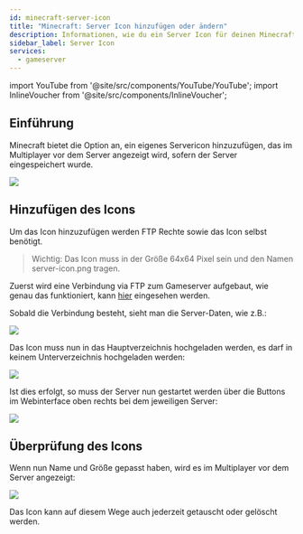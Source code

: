 ```yaml
---
id: minecraft-server-icon
title: "Minecraft: Server Icon hinzufügen oder ändern"
description: Informationen, wie du ein Server Icon für deinen Minecraft Server von ZAP-Hosting hinzufügen oder ändern kannst - ZAP-Hosting.com Dokumentation
sidebar_label: Server Icon
services:
  - gameserver
---
```


import YouTube from '@site/src/components/YouTube/YouTube';
import InlineVoucher from '@site/src/components/InlineVoucher';

## Einführung
Minecraft bietet die Option an, ein eigenes Servericon hinzuzufügen, das im Multiplayer vor dem Server angezeigt wird, sofern der Server eingespeichert wurde.

![](https://screensaver01.zap-hosting.com/index.php/s/zFQLZmRrLWrKN7r/preview)

<YouTube videoId="m5mpKcd9Ur0" title="How to change the ICON on your Minecraft Server " description="Hast du das Gefühl, dass du etwas besser verstehst, wenn du es in Aktion siehst? Wir haben etwas für dich! Tauche ab in unser Video, welches alles für dich zusammenfasst. Egal, ob du es eilig hast oder einfach nur Informationen auf möglichst verständliche Art und Weise aufnehmen möchtest!"/>

<InlineVoucher />

## Hinzufügen des Icons 

Um das Icon hinzuzufügen werden FTP Rechte sowie das Icon selbst benötigt. 

>Wichtig: Das Icon muss in der Größe 64x64 Pixel sein und den Namen server-icon.png tragen. 

Zuerst wird eine Verbindung via FTP zum Gameserver aufgebaut, wie genau das funktioniert, kann [hier](gameserver-ftpaccess.md) eingesehen werden. 

Sobald die Verbindung besteht, sieht man die Server-Daten, wie z.B.: 

![](https://screensaver01.zap-hosting.com/index.php/s/qBtbpR2ELZeRZPx/preview)

Das Icon muss nun in das Hauptverzeichnis hochgeladen werden, es darf in keinem Unterverzeichnis hochgeladen werden:

![](https://screensaver01.zap-hosting.com/index.php/s/MaPBSwXiicyt3xG/preview)

Ist dies erfolgt, so muss der Server nun gestartet werden über die Buttons im Webinterface oben rechts bei dem jeweiligen Server:

![](https://screensaver01.zap-hosting.com/index.php/s/aamwpPpPMQoYBn7/preview)

## Überprüfung des Icons 

Wenn nun Name und Größe gepasst haben, wird es im Multiplayer vor dem Server angezeigt: 

![](https://screensaver01.zap-hosting.com/index.php/s/TkoEwZBZz4w7cp2/preview)

Das Icon kann auf diesem Wege auch jederzeit getauscht oder gelöscht werden.
